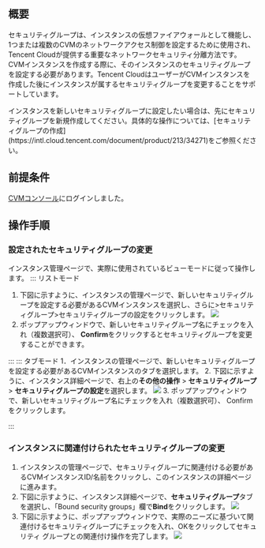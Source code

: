 ## 概要
セキュリティグループは、インスタンスの仮想ファイアウォールとして機能し、1つまたは複数のCVMのネットワークアクセス制御を設定するために使用され、Tencent Cloudが提供する重要なネットワークセキュリティ分離方法です。CVMインスタンスを作成する際に、そのインスタンスのセキュリティグループを設定する必要があります。Tencent CloudはユーザーがCVMインスタンスを作成した後にインスタンスが属するセキュリティグループを変更することをサポートしています。

<dx-alert infotype="notice" title="">
インスタンスを新しいセキュリティグループに設定したい場合は、先にセキュリティグループを新規作成してください。具体的な操作については、[セキュリティグループの作成](https://intl.cloud.tencent.com/document/product/213/34271)をご参照ください。
</dx-alert>



##  前提条件
[CVMコンソール](https://console.cloud.tencent.com/cvm/index)にログインしました。

## 操作手順
### 設定されたセキュリティグループの変更
インスタンス管理ページで、実際に使用されているビューモードに従って操作します。
<dx-tabs>
::: リストモード
1. 下図に示すように、インスタンスの管理ページで、新しいセキュリティグループを設定する必要があるCVMインスタンスを選択し、さらに>セキュリティグループ>セキュリティグループの設定をクリックします。
![](https://main.qcloudimg.com/raw/68a30faac347446e57d87e8a1c30ef11.png)
2. ポップアップウィンドウで、新しいセキュリティグループ名にチェックを入れ（複数選択可）、 **Confirm**をクリックするとセキュリティグループを変更することができます。

:::
::: タブモード
1．インスタンスの管理ページで、新しいセキュリティグループを設定する必要があるCVMインスタンスのタブを選択します。
2. 下図に示すように、インスタンス詳細ページで、右上の**その他の操作** > **セキュリティグループ** > **セキュリティグループの設定**を選択します。
![](https://main.qcloudimg.com/raw/c7a1d76159feaa66f52eb16c7787432d.png)
3. ポップアップウィンドウで、新しいセキュリティグループ名にチェックを入れ（複数選択可）、 Confirmをクリックします。

:::
</dx-tabs>

### インスタンスに関連付けられたセキュリティグループの変更

1. インスタンスの管理ページで、セキュリティグループに関連付ける必要があるCVMインスタンスID/名前をクリックし、このインスタンスの詳細ページに進みます。
2. 下図に示すように、インスタンス詳細ページで、**セキュリティグループ**タブを選択し、「Bound security groups」欄で**Bind**をクリックします。
![](https://main.qcloudimg.com/raw/2ea553a1f2f589c6202245addfd62523.png)
3. 下図に示すように、ポップアップウィンドウで、実際のニーズに基づいて関連付けるセキュリティグループにチェックを入れ、OKをクリックしてセキュリティ グループとの関連付け操作を完了します。
![](https://main.qcloudimg.com/raw/ac58322e8b11db8497d79eb54ecc67f6.png)


